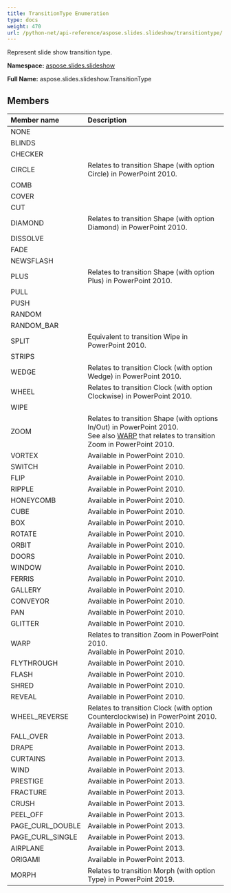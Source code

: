 ```yaml
---
title: TransitionType Enumeration
type: docs
weight: 470
url: /python-net/api-reference/aspose.slides.slideshow/transitiontype/
---
```


Represent slide show transition type.

**Namespace:** [aspose.slides.slideshow](/slides/python-net/api-reference/aspose.slides.slideshow/)

**Full Name:** aspose.slides.slideshow.TransitionType



## **Members**
|**Member name**|**Description**|
| :- | :- |
|NONE||
|BLINDS||
|CHECKER||
|CIRCLE|Relates to transition Shape (with option Circle) in PowerPoint 2010.|
|COMB||
|COVER||
|CUT||
|DIAMOND|Relates to transition Shape (with option Diamond) in PowerPoint 2010.|
|DISSOLVE||
|FADE||
|NEWSFLASH||
|PLUS|Relates to transition Shape (with option Plus) in PowerPoint 2010.|
|PULL||
|PUSH||
|RANDOM||
|RANDOM_BAR||
|SPLIT|Equivalent to transition Wipe in PowerPoint 2010.|
|STRIPS||
|WEDGE|Relates to transition Clock (with option Wedge) in PowerPoint 2010.|
|WHEEL|Relates to transition Clock (with option Clockwise) in PowerPoint 2010.|
|WIPE||
|ZOOM|Relates to transition Shape (with options In/Out) in PowerPoint 2010.<br/>            See also [WARP](/slides/python-net/api-reference/aspose.slides.slideshow/transitiontype/) that relates to transition Zoom in PowerPoint 2010.|
|VORTEX|Available in PowerPoint 2010.|
|SWITCH|Available in PowerPoint 2010.|
|FLIP|Available in PowerPoint 2010.|
|RIPPLE|Available in PowerPoint 2010.|
|HONEYCOMB|Available in PowerPoint 2010.|
|CUBE|Available in PowerPoint 2010.|
|BOX|Available in PowerPoint 2010.|
|ROTATE|Available in PowerPoint 2010.|
|ORBIT|Available in PowerPoint 2010.|
|DOORS|Available in PowerPoint 2010.|
|WINDOW|Available in PowerPoint 2010.|
|FERRIS|Available in PowerPoint 2010.|
|GALLERY|Available in PowerPoint 2010.|
|CONVEYOR|Available in PowerPoint 2010.|
|PAN|Available in PowerPoint 2010.|
|GLITTER|Available in PowerPoint 2010.|
|WARP|Relates to transition Zoom in PowerPoint 2010.<br/>            Available in PowerPoint 2010.|
|FLYTHROUGH|Available in PowerPoint 2010.|
|FLASH|Available in PowerPoint 2010.|
|SHRED|Available in PowerPoint 2010.|
|REVEAL|Available in PowerPoint 2010.|
|WHEEL_REVERSE|Relates to transition Clock (with option Counterclockwise) in PowerPoint 2010.<br/>            Available in PowerPoint 2010.|
|FALL_OVER|Available in PowerPoint 2013.|
|DRAPE|Available in PowerPoint 2013.|
|CURTAINS|Available in PowerPoint 2013.|
|WIND|Available in PowerPoint 2013.|
|PRESTIGE|Available in PowerPoint 2013.|
|FRACTURE|Available in PowerPoint 2013.|
|CRUSH|Available in PowerPoint 2013.|
|PEEL_OFF|Available in PowerPoint 2013.|
|PAGE_CURL_DOUBLE|Available in PowerPoint 2013.|
|PAGE_CURL_SINGLE|Available in PowerPoint 2013.|
|AIRPLANE|Available in PowerPoint 2013.|
|ORIGAMI|Available in PowerPoint 2013.|
|MORPH|Relates to transition Morph (with option Type) in PowerPoint 2019.|
